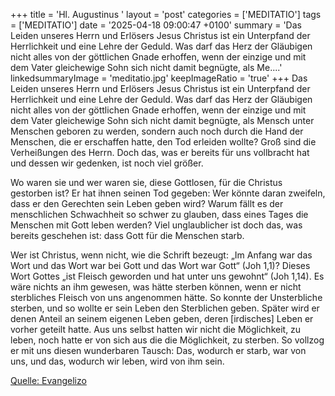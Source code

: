 +++
title = 'Hl. Augustinus  '
layout = 'post'
categories = ['MEDITATIO']
tags = ['MEDITATIO']
date = '2025-04-18 09:00:47 +0100'
summary = 'Das Leiden unseres Herrn und Erlösers Jesus Christus ist ein Unterpfand der Herrlichkeit und eine Lehre der Geduld. Was darf das Herz der Gläubigen nicht alles von der göttlichen Gnade erhoffen, wenn der einzige und mit dem Vater gleichewige Sohn sich nicht damit begnügte, als Me....'
linkedsummaryImage = 'meditatio.jpg'
keepImageRatio = 'true'
+++
Das Leiden unseres Herrn und Erlösers Jesus Christus ist ein Unterpfand der Herrlichkeit und eine Lehre der Geduld. Was darf das Herz der Gläubigen nicht alles von der göttlichen Gnade erhoffen, wenn der einzige und mit dem Vater gleichewige Sohn sich nicht damit begnügte, als Mensch unter Menschen geboren zu werden, sondern auch noch durch die Hand der Menschen, die er erschaffen hatte, den Tod erleiden wollte? Groß sind die Verheißungen des Herrn.<!--more--> Doch das, was er bereits für uns vollbracht hat und dessen wir gedenken, ist noch viel größer.
 
Wo waren sie und wer waren sie, diese Gottlosen, für die Christus gestorben ist? Er hat ihnen seinen Tod gegeben: Wer könnte daran zweifeln, dass er den Gerechten sein Leben geben wird? Warum fällt es der menschlichen Schwachheit so schwer zu glauben, dass eines Tages die Menschen mit Gott leben werden? Viel unglaublicher ist doch das, was bereits geschehen ist: dass Gott für die Menschen starb.
 
Wer ist Christus, wenn nicht, wie die Schrift bezeugt: „Im Anfang war das Wort und das Wort war bei Gott und das Wort war Gott“ (Joh 1,1)? Dieses Wort Gottes „ist Fleisch geworden und hat unter uns gewohnt“ (Joh 1,14). Es wäre nichts an ihm gewesen, was hätte sterben können, wenn er nicht sterbliches Fleisch von uns angenommen hätte. So konnte der Unsterbliche sterben, und so wollte er sein Leben den Sterblichen geben. Später wird er denen Anteil an seinem eigenen Leben geben, deren [irdisches] Leben er vorher geteilt hatte. Aus uns selbst hatten wir nicht die Möglichkeit, zu leben, noch hatte er von sich aus die die Möglichkeit, zu sterben. So vollzog er mit uns diesen wunderbaren Tausch: Das, wodurch er starb, war von uns, und das, wodurch wir leben, wird von ihm sein.



[Quelle: Evangelizo](https://evangeliumtagfuertag.org/DE/gospel)
